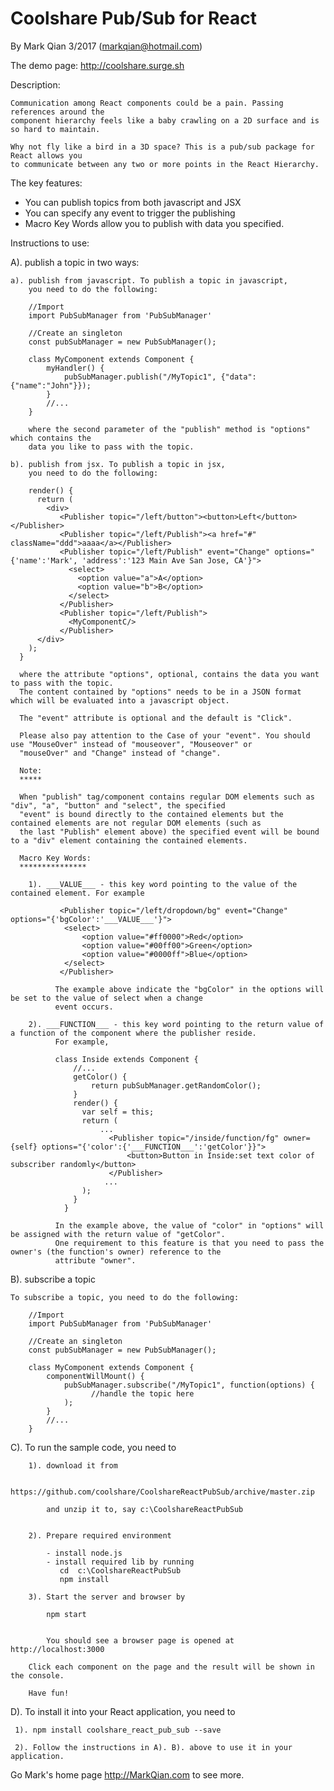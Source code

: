 Coolshare Pub/Sub for React
===========================

By Mark Qian 3/2017 (markqian@hotmail.com)

The demo page: http://coolshare.surge.sh

Description:

	Communication among React components could be a pain. Passing references around the
	component hierarchy feels like a baby crawling on a 2D surface and is so hard to maintain. 
	
	Why not fly like a bird in a 3D space? This is a pub/sub package for React allows you 
	to communicate between any two or more points in the React Hierarchy.

The key features:

 - You can publish topics from both javascript and JSX
 - You can specify any event to trigger the publishing
 - Macro Key Words allow you to publish with data you specified.
 

Instructions to use:

 A). publish a topic in two ways:
 
 	a). publish from javascript. To publish a topic in javascript, 
 	    you need to do the following:
 	    
 	    //Import
 	    import PubSubManager from 'PubSubManager'
 	    
 	    //Create an singleton
 	    const pubSubManager = new PubSubManager();
 	    
 	    class MyComponent extends Component {
 	    	myHandler() {
	            pubSubManager.publish("/MyTopic1", {"data":{"name":"John"}});
	  		}
			//...
 	    }
 	    
 	    where the second parameter of the "publish" method is "options" which contains the 
 	    data you like to pass with the topic.
 	    
 	b). publish from jsx. To publish a topic in jsx, 
 	    you need to do the following:
 	    
 	    render() {
          return (
            <div>
               <Publisher topic="/left/button"><button>Left</button></Publisher>
               <Publisher topic="/left/Publish"><a href="#" className="ddd">aaaa</a></Publisher>
               <Publisher topic="/left/Publish" event="Change" options="{'name':'Mark', 'address':'123 Main Ave San Jose, CA'}">
                 <select>
                   <option value="a">A</option>
                   <option value="b">B</option>
                 </select>
               </Publisher>
          	   <Publisher topic="/left/Publish">
          	     <MyComponentC/>
          	   </Publisher>
          </div>  
        );
      }
      
      where the attribute "options", optional, contains the data you want to pass with the topic.
      The content contained by "options" needs to be in a JSON format which will be evaluated into a javascript object.
      
      The "event" attribute is optional and the default is "Click".
      
      Please also pay attention to the Case of your "event". You should use "MouseOver" instead of "mouseover", "Mouseover" or
      "mouseOver" and "Change" instead of "change".
      
      Note:
      *****
      
      When "publish" tag/component contains regular DOM elements such as "div", "a", "button" and "select", the specified 
      "event" is bound directly to the contained elements but the contained elements are not regular DOM elements (such as
      the last "Publish" element above) the specified event will be bound to a "div" element containing the contained elements.
      
      Macro Key Words:
      ***************
      
        1). ___VALUE___ - this key word pointing to the value of the contained element. For example
           
	           <Publisher topic="/left/dropdown/bg" event="Change" options="{'bgColor':'___VALUE___'}">
	           	<select>
	           		<option value="#ff0000">Red</option>
	           		<option value="#00ff00">Green</option>
	           		<option value="#0000ff">Blue</option>
	           	</select>
	           </Publisher>
	           
	          The example above indicate the "bgColor" in the options will be set to the value of select when a change
	          event occurs.
	        
	    2). ___FUNCTION___ - this key word pointing to the return value of a function of the component where the publisher reside.
	          For example, 
	          
	          class Inside extends Component {
				  //...
				  getColor() {
					  return pubSubManager.getRandomColor();
				  }
				  render() {
				    var self = this;
				    return (				   
				        ...
				          <Publisher topic="/inside/function/fg" owner={self} options="{'color':{'___FUNCTION___':'getColor'}}">
				              <button>Button in Inside:set text color of subscriber randomly</button>
				          </Publisher>
 						 ...    
				    );
				  }
				}
        
              In the example above, the value of "color" in "options" will be assigned with the return value of "getColor".
              One requirement to this feature is that you need to pass the owner's (the function's owner) reference to the 
              attribute "owner".
        
               
  B). subscribe a topic
  
    To subscribe a topic, you need to do the following:
 	    
 	    //Import
 	    import PubSubManager from 'PubSubManager'
 	    
 	    //Create an singleton
 	    const pubSubManager = new PubSubManager();
 	    
 	    class MyComponent extends Component {
 	    	componentWillMount() {
	            pubSubManager.subscribe("/MyTopic1", function(options) {
	                  //handle the topic here
	            );
	  		}
			//...
 	    }
  
  C). To run the sample code, you need to 

		1). download it from 
		
		    https://github.com/coolshare/CoolshareReactPubSub/archive/master.zip
		    
		    and unzip it to, say c:\CoolshareReactPubSub
		    
		    
		2). Prepare required environment
		
		    - install node.js
		    - install required lib by running
		       cd  c:\CoolshareReactPubSub
		       npm install
		       
		3). Start the server and browser by
		
		    npm start
		         
		
		    You should see a browser page is opened at http://localhost:3000
		    
		Click each component on the page and the result will be shown in the console.
		
		Have fun!

  D). To install it into your React application, you need to 
  
     1). npm install coolshare_react_pub_sub --save
     
     2). Follow the instructions in A). B). above to use it in your application.
     
     
Go Mark's home page http://MarkQian.com to see more.